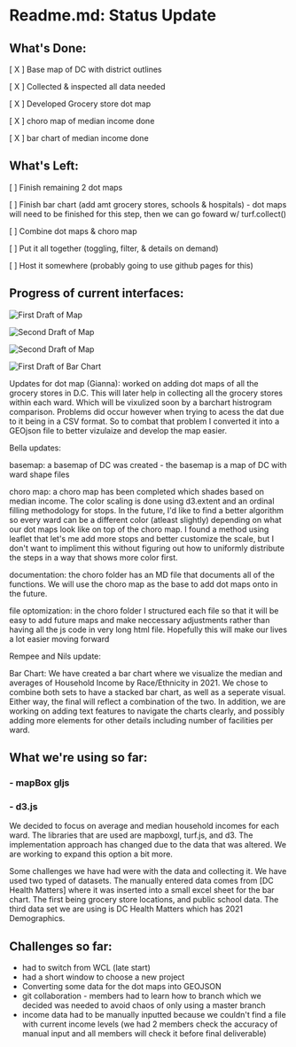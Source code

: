 # Readme.md: Status Update

## What's Done: 

[ X ] Base map of DC with district outlines

[ X ] Collected & inspected all data needed

[ X ] Developed Grocery store dot map

[ X ] choro map of median income done

[ X ] bar chart of median income done


## What's Left:
[  ] Finish remaining 2 dot maps

[  ] Finish bar chart (add amt grocery stores, schools & hospitals) - dot maps will need to be finished for this step, then we can go foward w/ turf.collect()

[  ] Combine dot maps & choro map

[  ] Put it all together (toggling, filter, & details on demand)

[  ] Host it somewhere (probably going to use github pages for this)


## Progress of current interfaces:

![First Draft of Map](https://github.com/au-cs-infovis-spring21/term-project-desserts/blob/master/images/map_firstdraft.png)

![Second Draft of Map](https://github.com/au-cs-infovis-spring21/term-project-desserts/blob/master/images/map_seconddraft.png)

![Second Draft of Map](https://github.com/au-cs-infovis-spring21/term-project-desserts/blob/master/images/DotMapOfGroceries.png)

![First Draft of Bar Chart](https://github.com/au-cs-infovis-spring21/term-project-desserts/blob/bar-chart/SummaryBarChart.PNG)



Updates for dot map (Gianna): worked on adding dot maps of all the grocery stores in D.C. This will later help in collecting all the grocery stores within each ward. Which will be vixulized soon by a barchart histrogram comparison. Problems did occur however when trying to acess the dat due to it being in a CSV format. So to combat that problem I converted it into a GEOjson file to better vizulaize and develop the map easier.

Bella updates:

basemap: a basemap of DC was created - the basemap is a map of DC with ward shape files

choro map: a choro map has been completed which shades based on median income. The color scaling is done using d3.extent and an ordinal filling methodology for stops. In the future, I'd like to find a better algorithm so every ward can be a different color (atleast slightly) depending on what our dot maps look like on top of the choro map. I found a method using leaflet that let's me add more stops and better customize the scale, but I don't want to impliment this without figuring out how to uniformly distribute the steps in a way that shows more color first.

documentation: the choro folder has an MD file that documents all of the functions. We will use the choro map as the base to add dot maps onto in the future.

file optomization: in the choro folder I structured each file so that it will be easy to add future maps and make neccessary adjustments rather than having all the js code in very long html file. Hopefully this will make our lives a lot easier moving forward

Rempee and Nils update:

Bar Chart: We have created a bar chart where we visualize the median and averages of Household Income by Race/Ethnicity in 2021. We chose to combine both sets to have a stacked bar chart, as well as a seperate visual. Either way, the final will reflect a combination of the two. In addition, we are working on adding text features to navigate the charts clearly, and possibly adding more elements for other details including number of facilities per ward.

 ## What we're using so far:
 ### - mapBox gljs
 ### - d3.js

We decided to focus on average and median household incomes for each ward. The libraries that are used are mapboxgl, turf.js, and d3. The implementation approach has changed due to the data that was altered. We are working to expand this option a bit more. 

Some challenges we have had were with the data and collecting it. We have used two typed of datasets. The manually entered data comes from [DC Health Matters] where it was inserted into a small excel sheet for the bar chart. The first being grocery store locations, and public school data. The third data set we are using is DC Health Matters which has 2021 Demographics. 


## Challenges so far:
 
 - had to switch from WCL (late start)
 - had a short window to choose a new project
 - Converting some data for the dot maps into GEOJSON
 - git collaboration - members had to learn how to branch which we decided was needed to avoid chaos of only using a master branch
 - income data had to be manually inputted because we couldn't find a file with current income levels (we had 2 members check the accuracy of manual input and all  members will check it before final deliverable)


